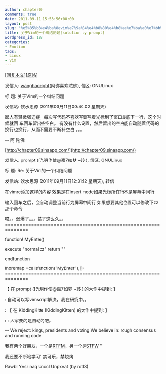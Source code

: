 ```yaml
---
author: chapter09
comments: true
date: 2011-09-11 15:53:56+00:00
layout: post
slug: '%e5%85%b3%e4%ba%8evim%e7%9a%84%e4%b8%80%e4%b8%aa%e7%ba%a0%e7%bb%93%e9%97%ae%e9%a2%98solution-by-prompt'
title: 关于Vim的一个纠结问题[solution by prompt]
wordpress_id: 188
categories:
- Emotion
tags:
- Linux
- Vim
---
```


[[回复本文](https://bbs.sjtu.edu.cn/bbspst?board=GNULinux&file=M.1315705202.A)][[原帖](https://bbs.sjtu.edu.cn/bbscon?board=GNULinux&file=M.1315705202.A)]

发信人: [wanghaoeight](https://bbs.sjtu.edu.cn/bbsqry?userid=wanghaoeight)(阿弥喜欢陀佛), 信区: GNULinux

标  题: 关于Vim的一个纠结问题

<!-- more -->

发信站: 饮水思源 (2011年09月11日09:40:02 星期天)

鄙人有轻微强迫症，每次写代码不喜欢写着写着光标到了窗口最底下一行，这个时候就回 车回车留出些空白。 有没有什么设置，然后留出的空白能自动随着代码的换行也换行，从而不需要不断补空白 。。。

-- 阿  陀佛

[http://chapter09.sinaapp.com/](http://chapter09.sinaapp.com/)

发信人: prompt ([光明作使@嘉7如梦 ~]$ ), 信区: GNULinux

标  题: Re: 关于Vim的一个纠结问题

发信站: 饮水思源 (2011年09月11日12:31:12 星期天), 转信

在vimrc添加这样的内容  效果是在insert mode如果光标所在行不是屏幕中间行

输入回车之后，会自动调整当前行为屏幕中间行  如果想要其他位置可以修改下zz那个命令

哎。。弱爆了。。。搞了这么久。。  ==============================================================

function! MyEnter()

execute "normal zz"   return "<CR>"

endfunction

inoremap <CR> <C-R>=call(function("MyEnter"),[])<CR> ==============================================================

【 在 prompt ([光明作使@嘉7如梦 ~]$ ) 的大作中提到: 】

: 自动可以写vimscript解决，我在研究中。。 

: 【 在 KiddingKitte (KiddingKitten) 的大作中提到: 】 

: : 人家要的是自动的吧。 



-- We reject: kings, presidents and voting We believe in: rough consensus and running code 

我有两个好朋友，一个是[RTFM](https://bbs.sjtu.edu.cn/bbsqry?userid=RTFM)，另一个是[STFW](https://bbs.sjtu.edu.cn/bbsqry?userid=STFW) "

我还要不断地学习" 禁可乐，禁烧烤 

Rawbl Yvsr naq Unccl Unpxvat (by rot13)


